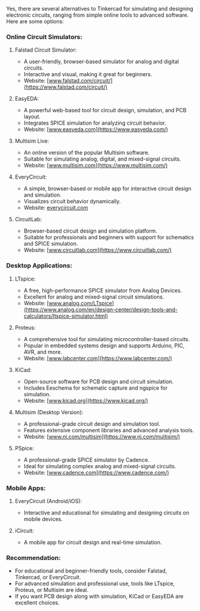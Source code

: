 Yes, there are several alternatives to Tinkercad for simulating and designing electronic circuits, ranging from simple online tools to advanced software. Here are some options:

### Online Circuit Simulators:

1. Falstad Circuit Simulator:
   - A user-friendly, browser-based simulator for analog and digital circuits.
   - Interactive and visual, making it great for beginners.
   - Website: [www.falstad.com/circuit/](https://www.falstad.com/circuit/)

2. EasyEDA:
   - A powerful web-based tool for circuit design, simulation, and PCB layout.
   - Integrates SPICE simulation for analyzing circuit behavior.
   - Website: [www.easyeda.com](https://www.easyeda.com/)

3. Multisim Live:
   - An online version of the popular Multisim software.
   - Suitable for simulating analog, digital, and mixed-signal circuits.
   - Website: [www.multisim.com](https://www.multisim.com/)

4. EveryCircuit:
   - A simple, browser-based or mobile app for interactive circuit design and simulation.
   - Visualizes circuit behavior dynamically.
   - Website: [everycircuit.com](https://everycircuit.com/)

5. CircuitLab:
   - Browser-based circuit design and simulation platform.
   - Suitable for professionals and beginners with support for schematics and SPICE simulation.
   - Website: [www.circuitlab.com](https://www.circuitlab.com/)

### Desktop Applications:

1. LTspice:
   - A free, high-performance SPICE simulator from Analog Devices.
   - Excellent for analog and mixed-signal circuit simulations.
   - Website: [www.analog.com/LTspice](https://www.analog.com/en/design-center/design-tools-and-calculators/ltspice-simulator.html)

2. Proteus:
   - A comprehensive tool for simulating microcontroller-based circuits.
   - Popular in embedded systems design and supports Arduino, PIC, AVR, and more.
   - Website: [www.labcenter.com](https://www.labcenter.com/)

3. KiCad:
   - Open-source software for PCB design and circuit simulation.
   - Includes Eeschema for schematic capture and ngspice for simulation.
   - Website: [www.kicad.org](https://www.kicad.org/)

4. Multisim (Desktop Version):
   - A professional-grade circuit design and simulation tool.
   - Features extensive component libraries and advanced analysis tools.
   - Website: [www.ni.com/multisim](https://www.ni.com/multisim/)

5. PSpice:
   - A professional-grade SPICE simulator by Cadence.
   - Ideal for simulating complex analog and mixed-signal circuits.
   - Website: [www.cadence.com](https://www.cadence.com/)

### Mobile Apps:

1. EveryCircuit (Android/iOS):
   - Interactive and educational for simulating and designing circuits on mobile devices.

2. iCircuit:
   - A mobile app for circuit design and real-time simulation.

### Recommendation:

- For educational and beginner-friendly tools, consider Falstad, Tinkercad, or EveryCircuit.
- For advanced simulation and professional use, tools like LTspice, Proteus, or Multisim are ideal.
- If you want PCB design along with simulation, KiCad or EasyEDA are excellent choices.
